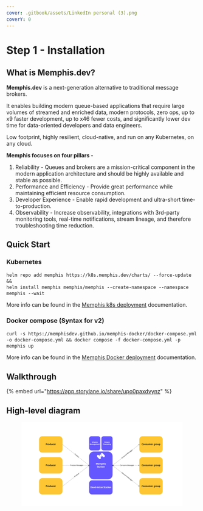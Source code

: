 ```yaml
---
cover: .gitbook/assets/LinkedIn personal (3).png
coverY: 0
---
```


# Step 1 - Installation

## What is Memphis.dev?

**Memphis.dev** is a next-generation alternative to traditional message brokers.

It enables building modern queue-based applications that require large volumes of streamed and enriched data, modern protocols, zero ops, up to x9 faster development, up to x46 fewer costs, and significantly lower dev time for data-oriented developers and data engineers.

Low footprint, highly resilient, cloud-native, and run on any Kubernetes, on any cloud.

**Memphis focuses on four pillars -**

1. Reliability - Queues and brokers are a mission-critical component in the modern application architecture and should be highly available and stable as possible.
2. Performance and Efficiency - Provide great performance while maintaining efficient resource consumption.
3. Developer Experience - Enable rapid development and ultra-short time-to-production.
4. Observability - Increase observability, integrations with 3rd-party monitoring tools, real-time notifications, stream lineage, and therefore troubleshooting time reduction.

## **Quick Start**

### **Kubernetes**

```
helm repo add memphis https://k8s.memphis.dev/charts/ --force-update && 
helm install memphis memphis/memphis --create-namespace --namespace memphis --wait
```

More info can be found in the [Memphis k8s deployment](deployment/kubernetes/) documentation.

### **Docker compose (Syntax for v2)**

```
curl -s https://memphisdev.github.io/memphis-docker/docker-compose.yml -o docker-compose.yml && docker compose -f docker-compose.yml -p memphis up
```

More info can be found in the [Memphis Docker deployment](deployment/docker-compose.md) documentation.

## Walkthrough

{% embed url="https://app.storylane.io/share/upo0paxdvynz" %}

## High-level diagram

<figure><img src=".gitbook/assets/overview (1).jpeg" alt=""><figcaption></figcaption></figure>
